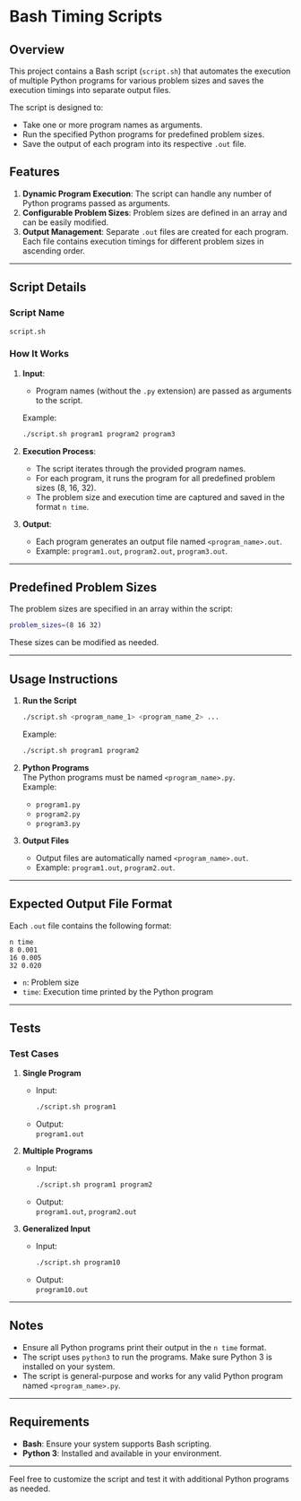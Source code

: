 # Bash Timing Scripts

## Overview  
This project contains a Bash script (`script.sh`) that automates the execution of multiple Python programs for various problem sizes and saves the execution timings into separate output files.  

The script is designed to:
- Take one or more program names as arguments.
- Run the specified Python programs for predefined problem sizes.
- Save the output of each program into its respective `.out` file.  

## Features  
1. **Dynamic Program Execution**: The script can handle any number of Python programs passed as arguments.  
2. **Configurable Problem Sizes**: Problem sizes are defined in an array and can be easily modified.  
3. **Output Management**: Separate `.out` files are created for each program. Each file contains execution timings for different problem sizes in ascending order.  

---

## Script Details  

### **Script Name**  
`script.sh`  

### **How It Works**  
1. **Input**:  
   - Program names (without the `.py` extension) are passed as arguments to the script.  

   Example:  
   ```bash  
   ./script.sh program1 program2 program3  
   ```  

2. **Execution Process**:  
   - The script iterates through the provided program names.  
   - For each program, it runs the program for all predefined problem sizes (8, 16, 32).  
   - The problem size and execution time are captured and saved in the format `n time`.  

3. **Output**:  
   - Each program generates an output file named `<program_name>.out`.  
   - Example: `program1.out`, `program2.out`, `program3.out`.  

---

## Predefined Problem Sizes  
The problem sizes are specified in an array within the script:  
```bash  
problem_sizes=(8 16 32)  
```  

These sizes can be modified as needed.  

---

## Usage Instructions  

1. **Run the Script**  
   ```bash  
   ./script.sh <program_name_1> <program_name_2> ...  
   ```  

   Example:  
   ```bash  
   ./script.sh program1 program2  
   ```  

2. **Python Programs**  
   The Python programs must be named `<program_name>.py`.  
   Example:
   - `program1.py`
   - `program2.py`
   - `program3.py`  

3. **Output Files**  
   - Output files are automatically named `<program_name>.out`.  
   - Example: `program1.out`, `program2.out`.  

---

## Expected Output File Format  

Each `.out` file contains the following format:  
```
n time  
8 0.001  
16 0.005  
32 0.020  
```  

- `n`: Problem size  
- `time`: Execution time printed by the Python program  

---

## Tests  

### **Test Cases**  
1. **Single Program**  
   - Input:  
     ```bash  
     ./script.sh program1  
     ```  
   - Output:  
     `program1.out`  

2. **Multiple Programs**  
   - Input:  
     ```bash  
     ./script.sh program1 program2  
     ```  
   - Output:  
     `program1.out`, `program2.out`  

3. **Generalized Input**  
   - Input:  
     ```bash  
     ./script.sh program10  
     ```  
   - Output:  
     `program10.out`  

---

## Notes  

- Ensure all Python programs print their output in the `n time` format.  
- The script uses `python3` to run the programs. Make sure Python 3 is installed on your system.  
- The script is general-purpose and works for any valid Python program named `<program_name>.py`.  

---

## Requirements  

- **Bash**: Ensure your system supports Bash scripting.  
- **Python 3**: Installed and available in your environment.  

--- 
Feel free to customize the script and test it with additional Python programs as needed.  
